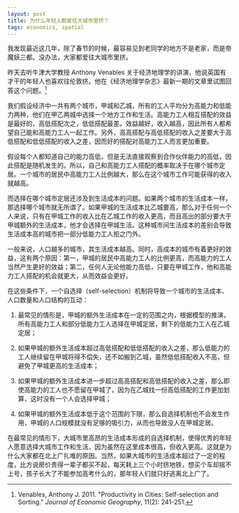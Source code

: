 ```yaml
---
layout: post
title: 为什么年轻人都爱往大城市里挤？
tags: economics, spatial
---
```


我发现最近这几年，除了春节的时候，最容易见到老同学的地方不是老家，而是帝魔妖三都。没办法，大家都爱往大城市里挤。

昨天去听牛津大学教授 Anthony Venables 关于经济地理学的讲演，他说英国有才干的年轻人也喜欢往伦敦挤。他在《经济地理学杂志》最新一期的文章里试图回答这个问题。[^1]

[^1]: Venables, Anthony J. 2011. "Productivity in Cities: Self-selection and Sorting." _Journal of Economic Geography_, 11(2): 241-251.

我们假设经济中一共有两个城市，甲城和乙城，所有的工人平均分为高能力和低能力两种，他们在甲乙两城中选择一个地方工作和生活。高能力工人相互搭配的效益是最好的，高低搭配次之，低低搭配最差。效益越好，收入越高，因此所有人都希望自己能和高能力工人一起工作。另外，高高搭配与高低搭配的收入之差要大于高低搭配和低低搭配的收入之差，因而好的搭配对高能力工人而言更加重要。

假设每个人都知道自己的能力高低，但是无法直接观察到合作伙伴能力的高低，因此搭配是随机发生的。所以，自己和高能力工人搭配的概率取决于在哪个城市定居。一个城市的居民中高能力工人比例越大，那么在这个城市工作可能获得的收入就越高。

而选择在哪个城市定居还涉及到生活成本的问题。如果两个城市的生活成本一样，那选择哪个城市就无所谓了。如果甲城的生活成本比乙城要高，那么对于任何一个人来说，只有在甲城工作的收入比在乙城工作的收入更高，而且高出的部分要大于甲城额外的生活成本，他才会选择在甲城生活。这种城市间生活成本的差别会导致生活成本高的城市把一部分低能力工人拒之门外。

一般来说，人口越多的城市，其生活成本越高。同时，高成本的城市有着更好的效益，这有两个原因：第一，甲城的居民中高能力工人的比例更高，而高能力的工人当然产生更好的效益；第二，任何人无论他能力高低，只要在甲城工作，他和高能力工人搭配的机会就更大，从而效益会更好。

在这些条件下，一个自选择（self-selection）机制将导致一个城市的生活成本、人口数量和人口结构的互动：

1. 最常见的情形是，甲城的额外生活成本在一定的范围之内，根据模型的推演，所有高能力工人和部分低能力工人选择在甲城定居，剩下的低能力工人在乙城定居；

1. 如果甲城的额外生活成本超过高低搭配和低低搭配的收入之差，那么低能力的工人继续留在甲城将得不偿失，还不如搬到乙城，虽然低低搭配收入不高，但避免了甲城更高的生活成本；

1. 如果甲城的额外生活成本进一步超过高高搭配和高低搭配的收入之差，那么即使高能力的工人也不愿留在甲城了，因为在乙城找一份高低搭配的工作更加划算，这时没有一个人会选择甲城；

1. 如果甲城的额外生活成本低于这个范围的下限，那么自选择机制也不会发生作用，甲城的人口规模就没有足够的吸引力，从而也导致没人在甲城定居。

在最常见的情形下，大城市里高昂的生活成本形成的自选择机制，使得优秀的年轻人愿意选择大城市工作和生活，因为虽然在这里成本很高，但收入更高。这就是为什么大家都在北上广扎堆的原因。当然，如果大城市的生活成本超过了一定的程度，比方说房价贵得一辈子都买不起，每天耗上三个小时挤地铁，想买个车却摇不上号，孩子长大了不能参加高考什么的，那年轻人们就只好逃离北上广了。